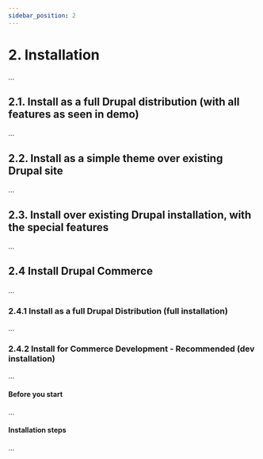 ```yaml
---
sidebar_position: 2
---
```


# 2. Installation

...

## 2.1. Install as a full Drupal distribution (with all features as seen in demo)

...

## 2.2. Install as a simple theme over existing Drupal site

...

## 2.3. Install over existing Drupal installation, with the special features

...

## 2.4 Install Drupal Commerce

...

### 2.4.1 Install as a full Drupal Distribution (full installation)

...

### 2.4.2 Install for Commerce Development - Recommended (dev installation)

...

#### Before you start

...


#### Installation steps


...

